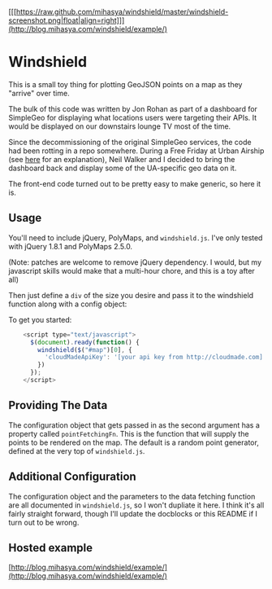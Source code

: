 [[[https://raw.github.com/mihasya/windshield/master/windshield-screenshot.png|float|align=right]]](http://blog.mihasya.com/windshield/example/)
# Windshield

This is a small toy thing for plotting GeoJSON points on a map as they "arrive" over time.

The bulk of this code was written by Jon Rohan as part of a dashboard for SimpleGeo for displaying what locations users were targeting their APIs. It would be displayed on our downstairs lounge TV most of the time.

Since the decommissioning of the original SimpleGeo services, the code had been rotting in a repo somewhere. During a Free Friday at Urban Airship (see [here](http://blogs.atlassian.com/2010/11/shipitday_in_the_wild/) for an explanation), Neil Walker and I decided to bring the dashboard back and display some of the UA-specific geo data on it.

The front-end code turned out to be pretty easy to make generic, so here it is.

## Usage

You'll need to include jQuery, PolyMaps, and `windshield.js`. I've only tested with jQuery 1.8.1 and PolyMaps 2.5.0.

(Note: patches are welcome to remove jQuery dependency. I would, but my javascript skills would make that a multi-hour chore, and this is a toy after all)

Then just define a `div` of the size you desire and pass it to the windshield function along with a config object:

To get you started:

```javascript
    <script type="text/javascript">
      $(document).ready(function() {
        windshield($("#map")[0], {
          'cloudMadeApiKey': '[your api key from http://cloudmade.com]',
        })
      });
    </script>
```

## Providing The Data

The configuration object that gets passed in as the second argument has a property called `pointFetchingFn`. This is the function that will supply the points to be rendered on the map. The default is a random point generator, defined at the very top of `windshield.js`.

## Additional Configuration

The configuration object and the parameters to the data fetching function are all documented in `windshield.js`, so I won't dupliate it here. I think it's all fairly straight forward, though I'll update the docblocks or this README if I turn out to be wrong.

## Hosted example

[http://blog.mihasya.com/windshield/example/](http://blog.mihasya.com/windshield/example/)
